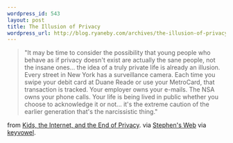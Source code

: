 ```yaml
--- 
wordpress_id: 543
layout: post
title: The Illusion of Privacy
wordpress_url: http://blog.ryaneby.com/archives/the-illusion-of-privacy/
---
```

<blockquote>"It may be time to consider the possibility that young people who behave as if privacy doesn't exist are actually the sane people, not the insane ones... the idea of a truly private life is already an illusion. Every street in New York has a surveillance camera. Each time you swipe your debit card at Duane Reade or use your MetroCard, that transaction is tracked. Your employer owns your e-mails. The NSA owns your phone calls. Your life is being lived in public whether you choose to acknowledge it or not... it's the extreme caution of the earlier generation that's the narcissistic thing."</blockquote>

from <a href="http://nymag.com/news/features/27341/">Kids, the Internet, and the End of Privacy</a>. via <a href="http://www.downes.ca/cgi-bin/page.cgi?post=40971">Stephen's Web</a> via <a href="http://del.icio.us/keyvowel">keyvowel</a>.
